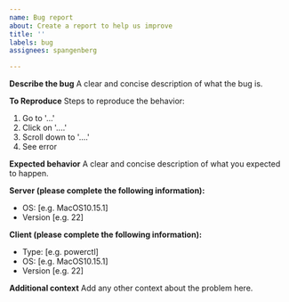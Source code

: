 ```yaml
---
name: Bug report
about: Create a report to help us improve
title: ''
labels: bug
assignees: spangenberg

---
```


**Describe the bug**
A clear and concise description of what the bug is.

**To Reproduce**
Steps to reproduce the behavior:
1. Go to '...'
2. Click on '....'
3. Scroll down to '....'
4. See error

**Expected behavior**
A clear and concise description of what you expected to happen.

**Server (please complete the following information):**
 - OS: [e.g. MacOS10.15.1]
 - Version [e.g. 22]

**Client (please complete the following information):**
 - Type: [e.g. powerctl]
 - OS: [e.g. MacOS10.15.1]
 - Version [e.g. 22]

**Additional context**
Add any other context about the problem here.
